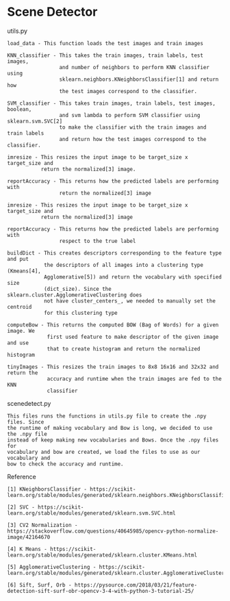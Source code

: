# Scene Detector


utils.py

	load_data - This function loads the test images and train images

	KNN_classifier - This takes the train images, train labels, test images,
					 and number of neighbors to perform KNN classifier using
					 sklearn.neighbors.KNeighborsClassifier[1] and return how
					 the test images correspond to the classifier.
	
	SVM_classifier - This takes train images, train labels, test images, boolean,
					 and svm lambda to perform SVM classifier using sklearn.svm.SVC[2]
					 to make the classifier with the train images and train labels
					 and return how the test images correspond to the classifier. 
	
	imresize - This resizes the input image to be target_size x target_size and 
			   return the normalized[3] image.

	reportAccuracy - This returns how the predicted labels are performing with
					 return the normalized[3] image

	imresize - This resizes the input image to be target_size x target_size and 
			   return the normalized[3] image

	reportAccuracy - This returns how the predicted labels are performing with
					 respect to the true label

	buildDict - This creates descriptors corresponding to the feature type and put
				the descriptors of all images into a clustering type (Kmeans[4],
				Agglomerative[5]) and return the vocabulary with specified size 
				(dict_size). Since the sklearn.cluster.AgglomerativeClustering does
				not have cluster_centers_, we needed to manually set the centroid 
				for this clustering type

	computeBow - This returns the computed BOW (Bag of Words) for a given image. We
				 first used feature to make descriptor of the given image and use 
				 that to create histogram and return the normalized histogram

	tinyImages - This resizes the train images to 8x8 16x16 and 32x32 and return the 
				 accuracy and runtime when the train images are fed to the KNN 
				 classifier



scenedetect.py

	This files runs the functions in utils.py file to create the .npy files. Since 
	the runtime of making vocabulary and Bow is long, we decided to use the .npy file 
	instead of keep making new vocabularies and Bows. Once the .npy files for 
	vocabulary and bow are created, we load the files to use as our vocabulary and 
	bow to check the accuracy and runtime. 




Reference

	[1] KNeighborsClassifier - https://scikit-learn.org/stable/modules/generated/sklearn.neighbors.KNeighborsClassifier.html

	[2] SVC - https://scikit-learn.org/stable/modules/generated/sklearn.svm.SVC.html

	[3] CV2 Normalization - https://stackoverflow.com/questions/40645985/opencv-python-normalize-image/42164670

	[4] K Means - https://scikit-learn.org/stable/modules/generated/sklearn.cluster.KMeans.html

	[5] AgglomerativeClustering - https://scikit-learn.org/stable/modules/generated/sklearn.cluster.AgglomerativeClustering.html

	[6] Sift, Surf, Orb - https://pysource.com/2018/03/21/feature-detection-sift-surf-obr-opencv-3-4-with-python-3-tutorial-25/